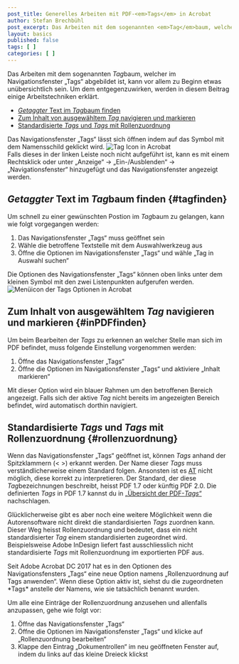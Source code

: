 ```yaml
---
post_title: Generelles Arbeiten mit PDF-<em>Tags</em> in Acrobat
author: Stefan Brechbühl
post_excerpt: Das Arbeiten mit dem sogenannten <em>Tag</em>baum, welcher im Navigationsfenster „Tags“ abgebildet ist, kann vor allem zu Beginn etwas unübersichtlich sein. Um dem entgegenzuwirken, werden in diesem Beitrag einige Arbeitstechniken erklärt.
layout: basics
published: false
tags: [ ]
categories: [ ]
---
```

Das Arbeiten mit dem sogenannten *Tag*baum, welcher im Navigationsfenster „Tags“ abgebildet ist, kann vor allem zu Beginn etwas unübersichtlich sein. Um dem entgegenzuwirken, werden in diesem Beitrag einige Arbeitstechniken erklärt.

- [*Getaggter* Text im *Tag*baum finden](#tagfinden)
- [Zum Inhalt von ausgewähltem *Tag* navigieren und markieren](#inPDFfinden)
- [Standardisierte *Tags* und *Tags* mit Rollenzuordnung](#rollenzuordnung)

<aside class="notice-block">Das Navigationsfenster „Tags“ lässt sich öffnen indem auf das Symbol mit dem Namensschild geklickt wird. <img href="https://accessible-pdf.info/wp/wp-content/uploads/tag-icon.png" alt="Tag Icon in Acrobat"><br>Falls dieses in der linken Leiste noch nicht aufgeführt ist, kann es mit einem Rechtsklick oder unter „Anzeige“ → „Ein-/Ausblenden“ → „Navigationsfenster“ hinzugefügt und das Navigationsfenster angezeigt werden.</aside>

## *Getaggter* Text im *Tag*baum finden {#tagfinden}

Um schnell zu einer gewünschten Postion im *Tag*baum zu gelangen, kann wie folgt vorgegangen werden:

1. Das Navigationsfenster „Tags“ muss geöffnet sein
2. Wähle die betroffene Textstelle mit dem Auswahlwerkzeug aus
3. Öffne die Optionen im Navigationsfenster „Tags“ und wähle „Tag in Auswahl suchen“

<aside class="notice-block">Die Optionen des Navigationsfenster „Tags“ können oben links unter dem kleinen Symbol mit den zwei Listenpunkten aufgerufen werden. <img href="https://accessible-pdf.info/wp/wp-content/uploads/tags-options-icon.png	" alt="Menüicon der Tags Optionen in Acrobat" /></aside>

## Zum Inhalt von ausgewähltem *Tag* navigieren und markieren {#inPDFfinden}

Um beim Bearbeiten der *Tags* zu erkennen an welcher Stelle man sich im PDF befindet, muss folgende Einstellung vorgenommen werden:

1. Öffne das Navigationsfenster „Tags“
2. Öffne die Optionen im Navigationsfenster „Tags“ und aktiviere „Inhalt markieren“

Mit dieser Option wird ein blauer Rahmen um den betroffenen Bereich angezeigt. Falls sich der aktive *Tag* nicht bereits im angezeigten Bereich befindet, wird automatisch dorthin navigiert.

## Standardisierte *Tags* und *Tags* mit Rollenzuordnung {#rollenzuordnung}

Wenn das Navigationsfenster „Tags“ geöffnet ist, können *Tags* anhand der Spitzklammern (< >) erkannt werden. Der Name dieser *Tags* muss verständlicherweise einem Standard folgen. Ansonsten ist es [AT](https://accessible-pdf.info/de/glossar/#at) nicht möglich, diese korrekt zu interpretieren. Der Standard, der diese *Tag*bezeichnungen beschreibt, heisst PDF 1.7 oder künftig PDF 2.0. Die definierten *Tags* in PDF 1.7 kannst du in [„Übersicht der PDF-*Tags*“](https://accessible-pdf.info/de/basics/uebersicht-der-pdf-tags/) nachschlagen.

Glücklicherweise gibt es aber noch eine weitere Möglichkeit wenn die Autorensoftware nicht direkt die standardisierten *Tags* zuordnen kann. Dieser Weg heisst Rollenzuordnung und bedeutet, dass ein nicht standardisierter *Tag* einem standardisierten zugeordnet wird. Beispielsweise Adobe InDesign liefert fast ausschliesslich nicht standardisierte *Tags* mit Rollenzuordnung im exportierten PDF aus.

<aside class="notice-block">Seit Adobe Acrobat DC 2017 hat es in den Optionen des Navigationsfensters „Tags“ eine neue Option namens „Rollenzuordnung auf Tags anwenden“. Wenn diese Option aktiv ist, siehst du die zugeordneten *Tags* anstelle der Namens, wie sie tatsächlich benannt wurden.</aside>

Um alle eine Einträge der Rollenzuordnung anzusehen und allenfalls anzupassen, gehe wie folgt vor:

1. Öffne das Navigationsfenster „Tags“
2. Öffne die Optionen im Navigationsfenster „Tags“ und klicke auf „Rollenzuordnung bearbeiten“
3. Klappe den Eintrag „Dokumentrollen“ im neu geöffneten Fenster auf, indem du links auf das kleine Dreieck klickst